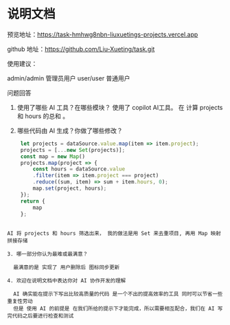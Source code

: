 
# 说明文档

预览地址：<https://task-hmhwg8nbn-liuxuetings-projects.vercel.app>

github 地址：<https://github.com/Liu-Xueting/task.git>


使用建议：

admin/admin 管理员用户
user/user 普通用户


问题回答

1. 使用了哪些 AI 工具？在哪些模块？
   使用了 copilot AI工具。 在 计算 projects 和 hours 的总和 。

2. 哪些代码由 AI 生成？你做了哪些修改？
   
   ```js
    let projects = dataSource.value.map(item => item.project);
    projects = [...new Set(projects)];
    const map = new Map()
    projects.map(project => {
        const hours = dataSource.value
        .filter(item => item.project === project)
        .reduce((sum, item) => sum + item.hours, 0);
        map.set(project, hours);
    });
    return {
        map
    };
  ```

  AI 将 projects 和 hours 筛选出来， 我的做法是用 Set 来去重项目, 再用 Map 映射拼接存储

3. 哪一部分你认为最难或最满意？

    最满意的是 实现了 用户删除后 图标同步更新

4. 欢迎在说明文档中表达你对 AI 协作开发的理解

    AI 确实能在提示下写出比较高质量的代码 是一个不出的提高效率的工具 同时可以节省一些重复性劳动
    但是 使用 AI 的前提是 在我们所给的提示下才能完成，所以需要相互配合，我们在 AI 写完代码之后要进行检查和测试